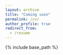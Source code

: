 ```yaml
---
layout: archive
title: "Coming soon"
permalink: /cv/
author_profile: true
redirect_from:
  - /resume
---
```


{% include base_path %}
